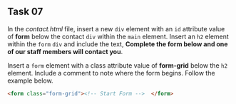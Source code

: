 ## Task 07
In the *contact.html* file, insert a new `div` element with an `id` attribute value of  **form** below the contact `div` within the `main` element. Insert an `h2` element within the `form` `div` and include the text,  **Complete the form below and one of our staff members will contact you**.   

Insert a `form` element with a class attribute value of **form-grid** below the `h2` element. Include a comment to note where the form begins. Follow the example below.
```html
<form class="form-grid"><!-- Start Form -->  </form>
 ```
